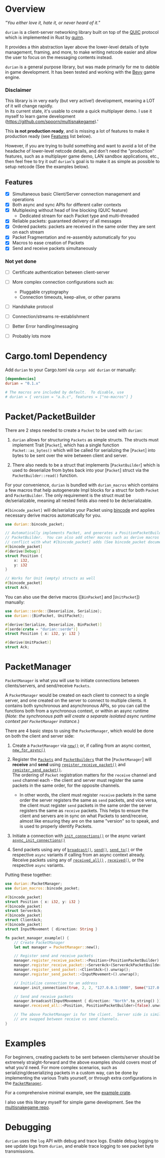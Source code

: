 # Overview
_"You either love it, hate it, or never heard of it."_

`durian` is a client-server networking library built on top of the [QUIC](https://en.wikipedia.org/wiki/QUIC) protocol which is
implemented in Rust by [quinn](https://github.com/quinn-rs/quinn).

It provides a thin abstraction layer above the lower-level details of byte management,
framing, and more, to make writing netcode easier and allow the user to focus on the messaging
contents instead.

`durian` is a general purpose library, but was made primarily for me to dabble in game development.  It has been
tested and working with the [Bevy](https://bevyengine.org/) game engine.

### Disclaimer
This library is in very early (but very active!) development, meaning a LOT of it will change rapidly.  
In its current state, it's usable to create a quick multiplayer demo.  I use it myself to learn game
development (https://github.com/spoorn/multisnakegame).'

This __is not production ready__, and is missing a lot of features to make it production ready (see [Features](#features) list below).

However, if you are trying to build something and want to avoid a lot of the headache of lower-level netcode details,
and don't need the "production" features, such as a multiplayer game demo, LAN sandbox applications, etc., then feel
free to try it out!  `durian`'s goal is to make it as simple as possible to setup netcode (See the examples below).

## Features

* [x] Simultaneous basic Client/Server connection management and operations
* [x] Both async and sync APIs for different caller contexts
* [x] Multiplexing without head of line blocking (QUIC feature)
    * Dedicated stream for each Packet type and multi-threaded
* [x] Reliable packets: guaranteed delivery of all messages
* [x] Ordered packets: packets are received in the same order they are sent on each stream
* [x] Packet Fragmentation and re-assembly automatically for you
* [x] Macros to ease creation of Packets
* [x] Send and receive packets simultaneously

### Not yet done

* [ ] Certificate authentication between client-server
* [ ] More complex connection configurations such as:
    * Pluggable cryptography
    * Connection timeouts, keep-alive, or other params
* [ ] Handshake protocol
* [ ] Connection/streams re-establishment
* [ ] Better Error handling/messaging
* [ ] Probably lots more


# Cargo.toml Dependency

Add `durian` to your Cargo.toml via `cargo add durian` or manually:

```toml
[dependencies]
durian = "0.1.x"

# The macros are included by default.  To disable, use
# durian = { version = "a.b.c", features = ["no-macros"] }
```

# Packet/PacketBuilder

There are 2 steps needed to create a `Packet` to be used with `durian`:

1. `durian` allows for structuring `Packets` as simple structs.  The structs must implement
   Trait [`Packet`], which has a single function `Packet::as_bytes()` which will be called for
   serializing the [`Packet`] into bytes to be sent over the wire between client and server.

2. There also needs to be a struct that implements [`PacketBuilder`] which is used to
   deserialize from bytes back into your [`Packet`] struct via the `PacketBuilder::read()`
   function.

For your convenience, `durian` is bundled with `durian_macros` which contains a few macros that
help autogenerate Impl blocks for a struct for both `Packet` and `PacketBuilder`.  The only
requirement is the struct must be de/serializable, meaning all nested fields also need to be
de/serializable.

`#[bincode_packet]` will de/serialize your Packet using [bincode](https://github.com/bincode-org/bincode) and applies necessary derive
macros automatically for you.
```rust
use durian::bincode_packet;

// Automatically implements Packet, and generates a PositionPacketBuilder that implements 
// PacketBuilder.  You can also add other macros such as derive macros so long s they don't
// conflict with what #[bincode_packet] adds (See bincode_packet documentation).
#[bincode_packet]
#[derive(Debug)]
struct Position {
    x: i32,
    y: i32
}

// Works for Unit (empty) structs as well
#[bincode_packet]
struct Ack;
```

You can also use the derive macros ([`BinPacket`] and [`UnitPacket`]) manually:

```rust
use durian::serde::{Deserialize, Serialize};
use durian::{BinPacket, UnitPacket};

#[derive(Serialize, Deserialize, BinPacket)]
#[serde(crate = "durian::serde")]
struct Position { x: i32, y: i32 }

#[derive(UnitPacket)]
struct Ack;
```


# PacketManager

`PacketManager` is what you will use to initiate connections between clients/servers, and
send/receive `Packets`.

A `PacketManager` would be created on each client to connect to a
single server, and one created on the server to connect to multiple clients. It contains both
synchronous and asynchronous APIs, so you can call the functions both from a synchronous
context, or within an async runtime (_Note: the synchronous path will create a separate
isolated async runtime context per `PacketManager` instance._)

There are 4 basic steps to using the `PacketManager`, which would be done on both the client
and server side:

1. Create a `PacketManager` via [`new()`](`PacketManager::new()`) or, if calling from an async context, [`new_for_async()`](`Packetmanager::new_for_async()`)

2. Register the [`Packets`](`Packet`) and [`PacketBuilders`](`PacketBuilder`) that the [`PacketManager`] will __receive__
   and __send__ using [`register_receive_packet()`](`PacketManager::register_receive_packet()`) and [`register_send_packet()`](`PacketManager::register_send_packet()`).  
   The ordering of `Packet` registration matters for the `receive` channel and
   `send` channel each - the client and server must register the same packets in the same order,
   for the opposite channels.
    - In other words, the client must register `receive` packets in the
      same order the server registers the same as `send` packets, and vice versa, the client must
      register `send` packets in the same order the server registers the same as `receive` packets.
      This helps to ensure the client and servers are in sync on what Packets to send/receive, almost
      like ensuring they are on the same "version" so to speak, and is used to properly identify
      Packets.

3. Initiate a connection with [`init_connections()`](`PacketManager::init_connections()`) or the async variant
   [`async_init_connections()`](`PacketManager::async_init_connections()`)

4. Send packets using any of [`broadcast()`](`PacketManager::broadcast()`), [`send()`](`PacketManager::send()`), [`send_to()`](`PacketManager::send_to()`)
   or the respective `async` variants if calling from an async context already.  Receive packets
   using any of [`received_all()`](`PacketManager::received_all()`) , [`received()`](`PacketManager::received()`), or the respective
   `async` variants.

Putting these together:

```rust
use durian::PacketManager;
use durian_macros::bincode_packet;

#[bincode_packet]
struct Position { x: i32, y: i32 }
#[bincode_packet]
struct ServerAck;
#[bincode_packet]
struct ClientAck;
#[bincode_packet]
struct InputMovement { direction: String }

fn packet_manager_example() {
    // Create PacketManager
    let mut manager = PacketManager::new();

    // Register send and receive packets
    manager.register_receive_packet::<Position>(PositionPacketBuilder).unwrap();
    manager.register_receive_packet::<ServerAck>(ServerAckPacketBuilder).unwrap();
    manager.register_send_packet::<ClientAck>().unwrap();
    manager.register_send_packet::<InputMovement>().unwrap();

    // Initialize connection to an address
    manager.init_connections(true, 2, 2, "127.0.0.1:5000", Some("127.0.0.1:5001"), 0, None).unwrap();

    // Send and receive packets
    manager.broadcast(InputMovement { direction: "North".to_string() }).unwrap();
    manager.received_all::<Position, PositionPacketBuilder>(false).unwrap();

    // The above PacketManager is for the client.  Server side is similar except the packets
    // are swapped between receive vs send channels.
}
```


# Examples

For beginners, creating packets to be sent between clients/server should be extremely straight-forward
and the above examples should covers most of what you'd need.  For more complex scenarios, such as
serializing/deserializing packets in a custom way, can be done by implementing the various Traits
yourself, or through extra configurations in the [`PacketManager`](PacketManager).

For a comprehensive minimal example, see the [example crate](https://github.com/spoorn/durian/tree/main/example).

I also use this library myself for simple game development.  See the [multisnakegame repo](https://github.com/spoorn/multisnakegame).

# Debugging

`durian` uses the `log` API with debug and trace logs.  Enable debug logging to see update logs
from `durian`, and enable trace logging to see packet byte transmissions.